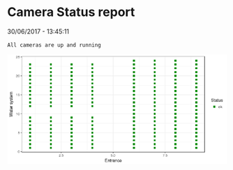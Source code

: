 Camera Status report
================
30/06/2017 - 13:45:11

    All cameras are up and running

![](camreport_files/figure-markdown_github/unnamed-chunk-2-1.png)

